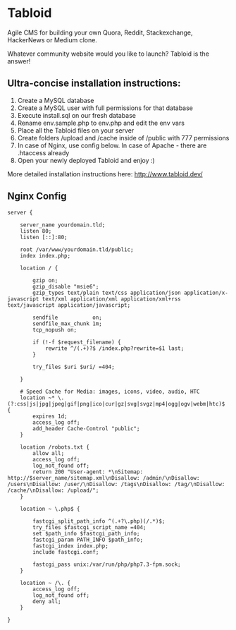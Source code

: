 # Tabloid

Agile CMS for building your own Quora, Reddit, Stackexchange, HackerNews or Medium clone. 

Whatever community website would you like to launch? Tabloid is the answer!

## Ultra-concise installation instructions:

1. Create a MySQL database
2. Create a MySQL user with full permissions for that database
3. Execute install.sql on our fresh database
4. Rename env.sample.php to env.php and edit the env vars
5. Place all the Tabloid files on your server
6. Create folders /upload and /cache inside of /public with 777 permissions
7. In case of Nginx, use config below. In case of Apache - there are .htaccess already
8. Open your newly deployed Tabloid and enjoy :)

More detailed installation instructions here: http://www.tabloid.dev/

## Nginx Config

```
server {

    server_name yourdomain.tld;
    listen 80;
    listen [::]:80;

    root /var/www/yourdomain.tld/public;
    index index.php;

    location / {

        gzip on;
        gzip_disable "msie6";
        gzip_types text/plain text/css application/json application/x-javascript text/xml application/xml application/xml+rss text/javascript application/javascript;

        sendfile           on;
        sendfile_max_chunk 1m;
        tcp_nopush on;

        if (!-f $request_filename) {
            rewrite ^/(.+)?$ /index.php?rewrite=$1 last;
        }

        try_files $uri $uri/ =404;

    }

    # Speed Cache for Media: images, icons, video, audio, HTC
    location ~* \.(?:css|js|jpg|jpeg|gif|png|ico|cur|gz|svg|svgz|mp4|ogg|ogv|webm|htc)$ {
        expires 1d;
        access_log off;
        add_header Cache-Control "public";
    }

    location /robots.txt {
        allow all;
        access_log off;
        log_not_found off;
        return 200 "User-agent: *\nSitemap: http://$server_name/sitemap.xml\nDisallow: /admin/\nDisallow: /users\nDisallow: /user/\nDisallow: /tags\nDisallow: /tag/\nDisallow: /cache/\nDisallow: /upload/";
    }

    location ~ \.php$ {

        fastcgi_split_path_info ^(.+?\.php)(/.*)$;
        try_files $fastcgi_script_name =404;
        set $path_info $fastcgi_path_info;
        fastcgi_param PATH_INFO $path_info;
        fastcgi_index index.php;
        include fastcgi.conf;

        fastcgi_pass unix:/var/run/php/php7.3-fpm.sock;
    }

    location ~ /\. {
        access_log off;
        log_not_found off;
        deny all;
    }

}
```
